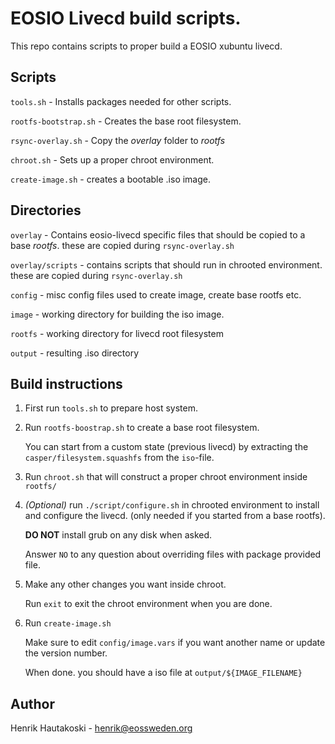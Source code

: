 # EOSIO Livecd build scripts.

This repo contains scripts to proper build a EOSIO xubuntu livecd.

## Scripts

`tools.sh` - Installs packages needed for other scripts.

`rootfs-bootstrap.sh` - Creates the base root filesystem.

`rsync-overlay.sh` - Copy the *overlay* folder to *rootfs*

`chroot.sh` - Sets up a proper chroot environment.

`create-image.sh` - creates a bootable .iso image.

## Directories

`overlay` - Contains eosio-livecd specific files that should be copied to a base *rootfs*. these are copied during `rsync-overlay.sh`

`overlay/scripts` - contains scripts that should run in chrooted environment. these are copied during `rsync-overlay.sh`

`config` - misc config files used to create image, create base rootfs etc.

`image` - working directory for building the iso image.

`rootfs` - working directory for livecd root filesystem

`output` - resulting .iso directory

## Build instructions

1. First run `tools.sh` to prepare host system.

2. Run `rootfs-boostrap.sh` to create a base root filesystem.

   You can start from a custom state (previous livecd) by extracting the `casper/filesystem.squashfs` from the `iso`-file.

2. Run `chroot.sh` that will construct a proper chroot environment inside `rootfs/`

3. *(Optional)* run `./script/configure.sh` in chrooted    environment to install and configure the livecd. (only needed if you started from a base rootfs).

    **DO NOT** install grub on any disk when asked.

	Answer `NO` to any question about overriding files with package provided file.

4. Make any other changes you want inside chroot.

   Run `exit` to exit the chroot environment when you are done.

5. Run `create-image.sh`

   Make sure to edit `config/image.vars` if you want another name or update the version number.

   When done. you should have a iso file at `output/${IMAGE_FILENAME}`


## Author

Henrik Hautakoski - [henrik@eossweden.org](mailto:henrik@eossweden.org)
